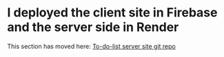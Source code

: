 # I deployed the client site in Firebase and the server side in Render

This section has moved here: [To-do-list server site git repo](https://github.com/foadtkf/to-do-list-server)

